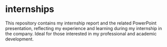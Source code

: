 # internships
This repository contains my internship report and the related PowerPoint presentation, reflecting my experience and learning during my internship in the company. Ideal for those interested in my professional and academic development.
